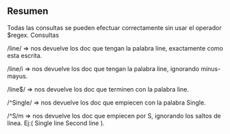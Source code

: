 ## Resumen 

Todas las consultas se pueden efectuar correctamente sin usar el operador $regex.
Consultas

/line/ => nos devuelve los doc que tengan la palabra line, exactamente como esta escrita.

/line/i => nos devuelve los doc que tengan la palabra line, ignorando minus-mayus.

/line$/ => nos devuelve los doc que terminen con la palabra line.

/^Single/ => nos devuelve los doc que empiecen con la palabra Single.

/^S/m => nos devuelve los doc que empiecen por S, ignorando los saltos de linea. Ej:( Single line Second line ).